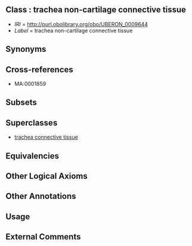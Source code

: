 
## Class : trachea non-cartilage connective tissue

 * *IRI* = http://purl.obolibrary.org/obo/UBERON_0009644
 * *Label* = trachea non-cartilage connective tissue

## Synonyms


## Cross-references

 * MA:0001859

## Subsets


## Superclasses

 * [trachea connective tissue](../../UBERON/71/UBERON_0003571.md)

## Equivalencies


## Other Logical Axioms


## Other Annotations


## Usage


## External Comments

